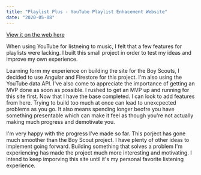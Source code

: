 ```yaml
---
title: "Playlist Plus - YouTube Playlist Enhacement Website"
date: "2020-05-08"
---
```


[View it on the web here](https://playlist.plus/)

When using YouTube for listneing to music, I felt that a few features for playlists were lacking. I built this small project in order to test my ideas and improve my own experience.


Learning form my experience on building the site for the Boy Scouts, I decided to use Angular and Firestore for this project. I'm also using the YouTube data API. I've also come to appreciate the importance of getting an MVP done as soon as possible. I rushed to get an MVP up and running for this site first. Now that I have the base completed. I can look to add features from here. Trying to build too much at once can lead to unexcpected problems as you go. It also means spending longer beofre you have something presentable which can make it feel as though you're not actually making much progress and demotivate you.

I'm very happy with the progress I've made so far. This porject has gone much smoother than the Boy Scout project. I have plenty of other ideas to implement going forward. Building something that solves a problem I'm experiencing has made the project much more interesting and motivating. I intend to keep imporving this site until it's my personal favorite listening experience.
